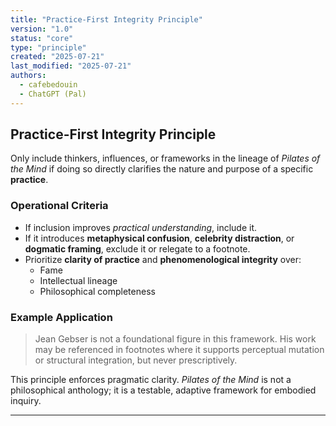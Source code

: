 ```yaml
---
title: "Practice-First Integrity Principle"
version: "1.0"
status: "core"
type: "principle"
created: "2025-07-21"
last_modified: "2025-07-21"
authors:
  - cafebedouin
  - ChatGPT (Pal)
---
```


## Practice-First Integrity Principle

Only include thinkers, influences, or frameworks in the lineage of *Pilates of the Mind* if doing so directly clarifies the nature and purpose of a specific **practice**.

### Operational Criteria

- If inclusion improves *practical understanding*, include it.
- If it introduces **metaphysical confusion**, **celebrity distraction**, or **dogmatic framing**, exclude it or relegate to a footnote.
- Prioritize **clarity of practice** and **phenomenological integrity** over:
  - Fame
  - Intellectual lineage
  - Philosophical completeness

### Example Application

> Jean Gebser is not a foundational figure in this framework. His work may be referenced in footnotes where it supports perceptual mutation or structural integration, but never prescriptively.

This principle enforces pragmatic clarity. *Pilates of the Mind* is not a philosophical anthology; it is a testable, adaptive framework for embodied inquiry.

---
